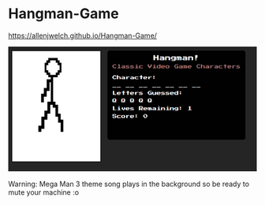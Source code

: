 # Hangman-Game
https://allenjwelch.github.io/Hangman-Game/

![title image](Hangman.PNG)

Warning: Mega Man 3 theme song plays in the background so be ready to mute your machine :o
